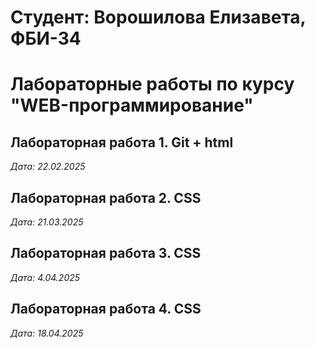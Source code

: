 # Студент: Ворошилова Елизавета, ФБИ-34

# Лабораторные работы по курсу "WEB-программирование"

## Лабораторная работа 1. Git + html

*Дата: 22.02.2025*

## Лабораторная работа 2. CSS

*Дата: 21.03.2025*

## Лабораторная работа 3. CSS

*Дата: 4.04.2025*

## Лабораторная работа 4. CSS

*Дата: 18.04.2025*